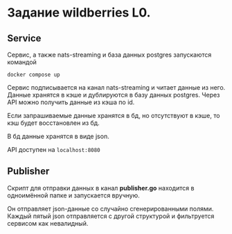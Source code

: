 # Задание wildberries L0.

## Service

Cервис, а также nats-streaming и база данных postgres запускаются командой 

`docker compose up`

Сервис подписывается на канал nats-streaming и читает данные из него.
Данные хранятся в кэше и дублируются в базу данных postgres.
Через API можно получить данные из кэша по id.

Если запрашиваемые данные хранятся в бд, но отсутствуют в кэше, то кэш будет восстановлен из бд.

В бд данные хранятся в виде json.

API доступен на `localhost:8080`

## Publisher

Скрипт для отправки данных в канал **publisher.go** находится в одноимённой папке и запускается вручную.

Он отправляет json-данные со случайно сгенерированными полями.
Каждый пятый json отправляется с другой структурой и фильтруется сервисом как невалидный.

